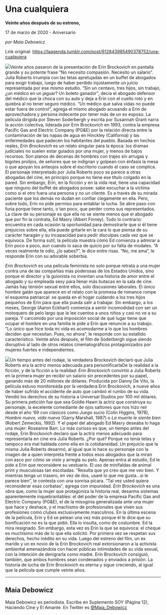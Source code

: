 # Una cualquiera

**Veinte años después de su estreno,**

17 de marzo de 2020 - Aniversario

_por Maia Debowicz_

Link original: https://laagenda.tumblr.com/post/612843985490378752/una-cualquiera

![](https://64.media.tumblr.com/1fe95570c410e161631176c80758e8f4/c37fcfdc427e9168-e7/s500x750/8b657137d9d7809c3d9ff0ea734c2d6c46e97d4c.jpg)Veinte años pasaron de la presentación de Erin Brockovich en pantalla grande y su potente frase “No necesito compasión. Necesito un salario”. Julia Roberts irrumpía con las tetas apretujadas en un buffet de abogados para exigir trabajo, luego de haber perdido injustamente un juicio representada por ese mismo estudio. “Sin un centavo, tres hijos, sin trabajo, ¿un médico en un jaguar? Un boleto ganador”, decía el abogado defensor del médico que la choca con su auto y deja a Erin con el cuello roto y en quiebra al no tener seguro médico. “Un médico que salva vidas no puede estar fuera de control”, agrega el mismo abogado acusando a Erin de aprovechadora y persona indecente por tener más de un ex esposo. La película dirigida por Steven Soderbergh y escrita por Susannah Grant narra la acción colectiva, liderada por Erin Brockovich en 1993, contra la empresa Pacific Gas and Electric Company (PG&E) por la relación directa entre la contaminación de las napas de agua en Hinckley (California) y las enfermedades que padecen los habitantes del pueblo. Basada en hechos reales, *Erin Brockovich* es un relato singular para la época: los dramas judiciales no suelen estar guiados por una mujer, y menos de bajos recursos. Son planos de decenas de hombres con trajes sin arrugas y bigotes prolijos, de señores que se indignan y golpean con énfasis la mesa o que apoyan los anteojos sobre el escritorio cuando el caso se complica. El personaje interpretado por Julia Roberts poco se parece a otras abogadas del cine, en principio porque no tiene ese título colgado en la pared. Sin embargo, Erin, en la ficción y en la vida real, tiene una capacidad que ninguno del buffet de abogados posee: sabe escuchar a la víctima como si el otro fuera una persona y no un cliente. Es a través de su mirada paciente que los demás no dudan en confiar ciegamente en ella. Pero, sobre todo, Erin no pide permiso para entablar la lucha. Se abre paso con furia porque tiene tanto, o tan poco, que perder como sus representados. La clave de su personaje es que ella no se siente menos que el abogado que por fin la contrata, Ed Masry (Albert Finney). Todo lo contrario: encuentra en cada ocasión la oportunidad para demostrarle que si él tiene prejuicios sobre ella, ella puede gritarle en la cara lo que piensa de su carácter haragán y su incapacidad para pedir disculpas cada vez que se equivoca. De forma sutil, la película muestra cómo Ed comienza a admirar a Erin poco a poco, aun cuando lo saca de quicio por su falta de modales. “A veces realmente te odio, ¿lo sabes?”, le dice entre risas. “No, me ama”, le responde Erin con su adorable soberbia. 


*Erin Brockovich* es una película feminista no solo porque retrata a una mujer contra una de las compañías más poderosas de los Estados Unidos, sino porque el director y la guionista no inventan una historia de amor entre el abogado y su empleada sexy para llenar más butacas en la sala de cine. Jamás hay tensión sexual entre ellos, solo discusiones laborales. El único hombre galán que aparece en el relato con la promesa de romance rompe el esquema patriarcal: se queda en el hogar cuidando a los tres hijos pequeños de Erin para que ella pueda salir a trabajar. Sin embargo, a los meses, George (Aaron Eckhart) comienza a sentir incomodidad con ser un motoquero de pelo largo que le lee cuentos a unos niños y casi no ve a su pareja. Y carcomido por una imposición social de qué lugar tiene que ocupar el hombre en una familia le pide a Erin que renuncie a su trabajo. “Lo único que hice toda mi vida es acomodarme a lo que los hombres deciden que necesitan. Pues, no ahora”, le responde con su estallido característico. Veinte años después, el film de Soderbergh sigue siendo disruptivo al lado de otros relatos cinematográficos protagonizados por mujeres fuertes e independientes. 


![](https://64.media.tumblr.com/1fe95570c410e161631176c80758e8f4/c37fcfdc427e9168-e7/s500x750/8b657137d9d7809c3d9ff0ea734c2d6c46e97d4c.jpg)Un tiempo antes del rodaje, la verdadera Brockovich declaró que Julia Roberts era la actriz menos adecuada para personificarlaDe la realidad a la ficción, y de la ficción a la realidad: *Erin Brockovich* convirtió a Julia Roberts en la primera mujer en recibir un salario sin precedentes por su papel, ganando más de 20 millones de dólares. Producida por Danny De Vito, la película estuvo monitoreada por la verdadera Erin Brockovich, a nueve años de haber sufrido el accidente de auto que cambió el rumbo de su vida. Vendió los derechos de su historia a Universal Studios por 100 mil dólares. Su primera petición fue que sea Goldie Hawn la actriz que construya su personaje, la excelente comediante de ojos saltones que nos hizo reír desde el año ‘69 con clásicos como *Juego sucio* (Colin Higgins, 1978), *Hombre nuevo, vida nueva* (Garry Marshall, 1987) o *La muerte le sienta bien* (Robert Zemeckis, 1992). Y el papel del abogado Ed Masry deseaba lo haga una mujer: Roseanne Barr. Lo más curioso es que, un tiempo antes del rodaje, Erin Brockovich declaro que la actriz menos adecuado para representarla en cine era Julia Roberts. ¿Por qué? Porque no tenía tetas y tampoco era mal hablada como ella en la cotidianeidad. Un prejuicio que la misma Julia Roberts desarmó, al igual que lo hace su personaje con la imagen de a quien interpreta frente a todos esos abogados que la miran con asco por cómo se viste y arregla su pelo. Apenas entra al estudio, Ed le pide a Erin que reconsidere su vestuario. El uso de minifaldas de animal print y musculosas tan escotadas. “Resulta que yo creo que me veo bien. Y mientras tenga un trasero, en vez de dos, usaré lo que me gusta…si le parece bien”, le contesta con una sonrisa pícara. “Tal vez usted quiera reconsiderar esas corbatas”, agrega con impunidad. *Erin Brockovich* es una obra que, como la mujer que protagoniza la historia real, desarma sistemas aparentemente inquebrantables: el del poder de la empresa Pacific Gas and Electric Company (PG&E), el de la misoginia generalizada ante una mujer que hace y deshace, y el machismo de profesionales que viven sus profesiones como clubes exclusivamente masculinos. En la última escena de la película, Erin y Ed se pelean una vez más porque él le dice que su bonificación no es la que pidió. Ella lo insulta, como de costumbre. Ed la mira resignado. Sin embargo, esta vez es Erin la que se equivoca: el cheque es muchísimo más de lo que ella solicitó. Por primera vez se respetan sus derechos, hecho inédito en su vida. Luego del estreno del film, un ex marido y un ex novio de la Erin Brockovich real extorsionaron a la activista ambiental amenazándola con hacer públicas intimidades de su vida sexual, con la intención de denigrarla como madre. Erin Brockovich consiguió, también, que ambos hombres sean condenados y enviados a prisión. La historia de lucha de Erin Brockovich es eterna y sigue creciendo, al igual que la película que cumple veinte años. 



---

Maia Debowicz
-------------

 Maia Debowicz es periodista. Escribe en Suplemento SOY (Página 12), Haciendo Cine y El Amante. En Twitter es [@Maia\_Debowicz](https://twitter.com/Maia_Debowicz) 

